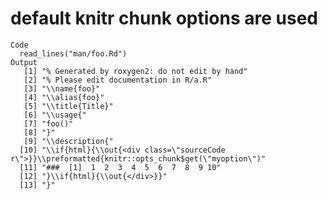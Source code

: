 # default knitr chunk options are used

    Code
      read_lines("man/foo.Rd")
    Output
       [1] "% Generated by roxygen2: do not edit by hand"                                                     
       [2] "% Please edit documentation in R/a.R"                                                             
       [3] "\\name{foo}"                                                                                      
       [4] "\\alias{foo}"                                                                                     
       [5] "\\title{Title}"                                                                                   
       [6] "\\usage{"                                                                                         
       [7] "foo()"                                                                                            
       [8] "}"                                                                                                
       [9] "\\description{"                                                                                   
      [10] "\\if{html}{\\out{<div class=\"sourceCode r\">}}\\preformatted{knitr::opts_chunk$get(\"myoption\")"
      [11] "###  [1]  1  2  3  4  5  6  7  8  9 10"                                                           
      [12] "}\\if{html}{\\out{</div>}}"                                                                       
      [13] "}"                                                                                                

